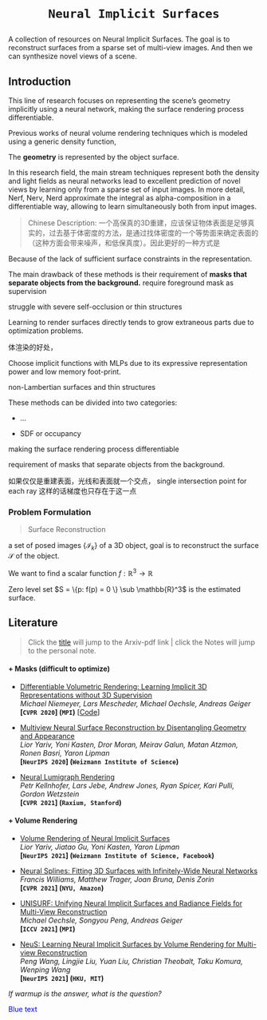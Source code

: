 # <p align=center>`Neural Implicit Surfaces`</p>

A collection of resources on Neural Implicit Surfaces. The goal is to reconstruct surfaces from a sparse set of multi-view images. And then we can synthesize novel views of a scene.

## Introduction

This line of research focuses on representing the scene’s geometry implicitly using a neural network, making the surface rendering process differentiable. 



Previous works of neural volume rendering techniques which is modeled using a generic density function, 



The **geometry** is represented by the object surface.



In this research field, the main stream techniques represent both the density and light fields as neural networks lead to excellent prediction of novel views by learning only from a sparse set of input images. In more detail, Nerf, Nerv, Nerd approximate the integral as alpha-composition in a differentiable way, allowing to learn simultaneously both from input images.



> Chinese Description: 一个高保真的3D重建，应该保证物体表面是足够真实的，过去基于体密度的方法，是通过找体密度的一个等势面来确定表面的（这种方面会带来噪声，和低保真度）。因此更好的一种方式是



Because of the lack of sufficient surface constraints in the representation.



The main drawback of these methods is their requirement of **masks that separate objects from the background.** require foreground mask as supervision

struggle with severe self-occlusion or thin structures

Learning to render surfaces directly tends to grow extraneous parts due to optimization problems.



体渲染的好处，



Choose implicit functions with MLPs due to its expressive representation power and low memory foot-print.



non-Lambertian surfaces and thin structures



These methods can be divided into two categories:

- ...



- SDF or occupancy




making the surface rendering process differentiable

requirement of masks that separate objects from the background.





如果仅仅是重建表面，光线和表面就一个交点， single intersection point for each ray  这样的话梯度也只存在于这一点









### Problem Formulation

> Surface Reconstruction

a set of posed images $\{\mathcal{I}_k\}$ of a 3D object, goal is to reconstruct the surface $\mathcal{S}$ of the object.



We want to find a scalar function $f: \mathbb{R}^3 \rightarrow \mathbb{R}$ 

Zero level set $S = \{p: f(p) = 0 \} \sub \mathbb{R}^3$ is the estimated surface.







## Literature

> Click the [title]() will jump to the Arxiv-pdf link | click the Notes will jump to the personal note.



#### + Masks (difficult to optimize)

- <span id="DVR"></span>
  [Differentiable Volumetric Rendering: Learning Implicit 3D Representations without 3D Supervision](https://arxiv.org/pdf/1912.07372.pdf)  
  *Michael Niemeyer, Lars Mescheder, Michael Oechsle, Andreas Geiger*  
  **[`CVPR 2020`] (`MPI`)** [[Code](https://github.com/autonomousvision/differentiable_volumetric_rendering)]  

- <span id="IDR"></span>
  [Multiview Neural Surface Reconstruction by Disentangling Geometry and Appearance](https://arxiv.org/pdf/2003.09852.pdf)  
  *Lior Yariv, Yoni Kasten, Dror Moran, Meirav Galun, Matan Atzmon, Ronen Basri, Yaron Lipman*  
  **[`NeurIPS 2020`] (`Weizmann Institute of Science`)**

- <span id="NLR"></span>
  [Neural Lumigraph Rendering](https://arxiv.org/pdf/2103.11571.pdf)  
  *Petr Kellnhofer, Lars Jebe, Andrew Jones, Ryan Spicer, Kari Pulli, Gordon Wetzstein*  
  **[`CVPR 2021`] (`Raxium, Stanford`)**



#### + Volume Rendering

- <span id="VolSDF"></span>
  [Volume Rendering of Neural Implicit Surfaces](https://arxiv.org/pdf/2106.12052.pdf)  
  *Lior Yariv, Jiatao Gu, Yoni Kasten, Yaron Lipman*  
  **[`NeurIPS 2021`] (`Weizmann Institute of Science, Facebook`)**  

- <span id="Neural-Splines"></span>
  [Neural Splines: Fitting 3D Surfaces with Infinitely-Wide Neural Networks](https://arxiv.org/pdf/2006.13782.pdf)  
  *Francis Williams, Matthew Trager, Joan Bruna, Denis Zorin*  
  **[`CVPR 2021`] (`NYU, Amazon`)**  

- <span id="UNISURF"></span>
  [UNISURF: Unifying Neural Implicit Surfaces and Radiance Fields for Multi-View Reconstruction](https://arxiv.org/pdf/2104.10078.pdf)  
  *Michael Oechsle, Songyou Peng, Andreas Geiger*  
  **[`ICCV 2021`] (`MPI`)**  

- <span id="NeuS"></span>
  [NeuS: Learning Neural Implicit Surfaces by Volume Rendering for Multi-view Reconstruction](https://arxiv.org/pdf/2106.10689.pdf)  
  *Peng Wang, Lingjie Liu, Yuan Liu, Christian Theobalt, Taku Komura, Wenping Wang*  
  **[`NeurIPS 2021`]  (`HKU, MIT`)**   



<i>If warmup is the answer, what is the question?</i>

<p style="color:blue;">Blue text</p>

